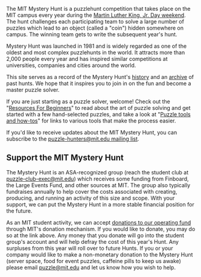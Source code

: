 The MIT Mystery Hunt is a puzzlehunt competition that takes place on the MIT campus every year during the [Martin Luther King, Jr. Day weekend](https://www.wolframalpha.com/input/?i=Friday+before+next+Martin+Luther+King+Day). The hunt challenges each participating team to solve a large number of puzzles which lead to an object (called a "coin") hidden somewhere on campus. The winning team gets to write the subsequent year's hunt.

Mystery Hunt was launched in 1981 and is widely regarded as one of the oldest and most complex puzzlehunts in the world. It attracts more than 2,000 people every year and has inspired similar competitions at universities, companies and cities around the world.

This site serves as a record of the Mystery Hunt's [history](history.html) and an [archive](huntsbyyear.html) of past hunts. We hope that it inspires you to join in on the fun and become a master puzzle solver.

If you are just starting as a puzzle solver, welcome! Check out the "[Resources For Beginners](resources.html)" to read about the art of puzzle solving and get started with a few hand-selected puzzles, and take a look at "[Puzzle tools and how-tos](tools.html)" for links to various tools that make the process easier.

If you'd like to receive updates about the MIT Mystery Hunt, you can subscribe to the [puzzle-hunters@mit.edu mailing list](https://mailman.mit.edu/mailman/listinfo/puzzle-hunters).

## Support the MIT Mystery Hunt

The Mystery Hunt is an ASA-recognized group (reach the student club at [puzzle-club-exec@mit.edu](mailto:puzzle-club-exec@mit.edu)) which receives some funding from Finboard, the Large Events Fund, and other sources at MIT. The group also typically fundraises annually to help cover the costs associated with creating, producing, and running an activity of this size and scope. With your support, we can put the Mystery Hunt in a more stable financial position for the future.

As an MIT student activity, we can accept [donations to our operating fund](https://giving.mit.edu/form?fundId=2720842) through MIT's donation mechanism. If you would like to donate, you may do so at the link above. Any money that you donate will go into the student group's account and will help defray the cost of this year's Hunt. Any surpluses from this year will roll over to future Hunts. If you or your company would like to make a non-monetary donation to the Mystery Hunt (server space, food for event puzzles, caffeine pills to keep us awake) please email [puzzle@mit.edu](mailto:puzzle@mit.edu) and let us know how you wish to help.

